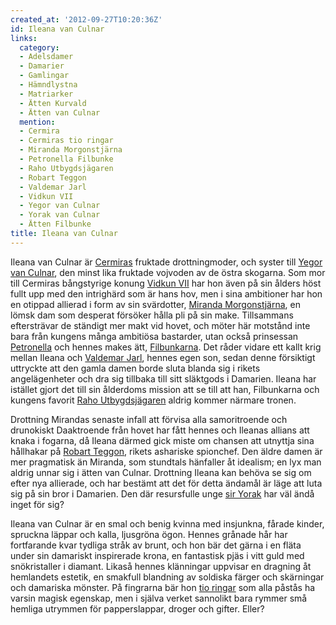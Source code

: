 ```yaml
---
created_at: '2012-09-27T10:20:36Z'
id: Ileana van Culnar
links:
  category:
  - Adelsdamer
  - Damarier
  - Gamlingar
  - Hämndlystna
  - Matriarker
  - Ätten Kurvald
  - Ätten van Culnar
  mention:
  - Cermira
  - Cermiras tio ringar
  - Miranda Morgonstjärna
  - Petronella Filbunke
  - Raho Utbygdsjägaren
  - Robart Teggon
  - Valdemar Jarl
  - Vidkun VII
  - Yegor van Culnar
  - Yorak van Culnar
  - Ätten Filbunke
title: Ileana van Culnar
---
```


Ileana van Culnar är [Cermiras] fruktade drottningmoder, och syster till [Yegor van Culnar], den
minst lika fruktade vojvoden av de östra skogarna. Som mor till Cermiras bångstyrige konung [Vidkun
VII] har hon även på sin ålders höst fullt upp med den intrighärd som är hans hov, men i sina
ambitioner har hon en otippad allierad i form av sin svärdotter, [Miranda Morgonstjärna], en lömsk
dam som desperat försöker hålla pli på sin make. Tillsammans eftersträvar de ständigt mer makt vid
hovet, och möter här motstånd inte bara från kungens många ambitiösa bastarder, utan också
prinsessan [Petronella] och hennes makes ätt, [Filbunkarna]. Det råder vidare ett kallt krig mellan
Ileana och [Valdemar Jarl], hennes egen son, sedan denne försiktigt uttryckte att den gamla damen
borde sluta blanda sig i rikets angelägenheter och dra sig tillbaka till sitt släktgods i Damarien.
Ileana har istället gjort det till sin ålderdoms mission att se till att han, Filbunkarna och
kungens favorit [Raho Utbygdsjägaren] aldrig kommer närmare tronen.

Drottning Mirandas senaste infall att förvisa alla samoritroende och drunokiskt Daaktroende från
hovet har fått hennes och Ileanas allians att knaka i fogarna, då Ileana därmed gick miste om
chansen att utnyttja sina hållhakar på [Robart Teggon], rikets ashariske spionchef. Den äldre damen
är mer pragmatisk än Miranda, som stundtals hänfaller åt idealism; en lyx man aldrig unnar sig i
ätten van Culnar. Drottning Ileana kan behöva se sig om efter nya allierade, och har bestämt att det
för detta ändamål är läge att luta sig på sin bror i Damarien. Den där resursfulle unge [sir Yorak]
har väl ändå inget för sig?

Ileana van Culnar är en smal och benig kvinna med insjunkna, fårade kinder, spruckna läppar och
kalla, ljusgröna ögon. Hennes grånade hår har fortfarande kvar tydliga stråk av brunt, och hon bär
det gärna i en fläta under sin damariskt inspirerade krona, en fantastisk pjäs i vitt guld med
snökristaller i diamant. Likaså hennes klänningar uppvisar en dragning åt hemlandets estetik, en
smakfull blandning av soldiska färger och skärningar och damariska mönster. På fingrarna bär hon
[tio ringar] som alla påstås ha varsin magisk egenskap, men i själva verket sannolikt bara rymmer
små hemliga utrymmen för papperslappar, droger och gifter. Eller?

  [Cermiras]: Cermira
  [Yegor van Culnar]: Yegor_van_Culnar
  [Vidkun VII]: Vidkun_VII
  [Miranda Morgonstjärna]: Miranda_Morgonstjärna
  [Petronella]: Petronella_Filbunke
  [Filbunkarna]: Ätten_Filbunke
  [Valdemar Jarl]: Valdemar_Jarl
  [Raho Utbygdsjägaren]: Raho_Utbygdsjägaren
  [Robart Teggon]: Robart_Teggon
  [sir Yorak]: Yorak_van_Culnar
  [tio ringar]: Cermiras_tio_ringar